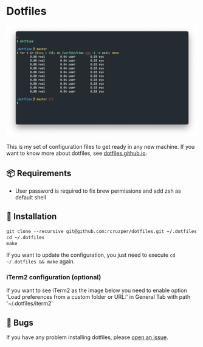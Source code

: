 # Dotfiles


![](https://raw.githubusercontent.com/rcruzper/dotfiles/master/iterm.png)

This is my set of configuration files to get ready in any new machine. If you want to know more about dotfiles, see [dotfiles.github.io](https://dotfiles.github.io/).

## 📦 Requirements

- User password is required to fix brew permissions and add zsh as default shell

## 🚀 Installation

```shell
git clone --recursive git@github.com:rcruzper/dotfiles.git ~/.dotfiles
cd ~/.dotfiles
make
```

If you want to update the configuration, you just need to execute `cd ~/.dotfiles && make` again.

### iTerm2 configuration (optional)

If you want to see iTerm2 as the image below you need to enable option 'Load preferences from a custom folder or URL:' in General Tab with path '~/.dotfiles/iterm2'

## 🐛 Bugs

If you have any problem installing dotfiles, please [open an issue](https://github.com/rcruzper/dotfiles/issues).
